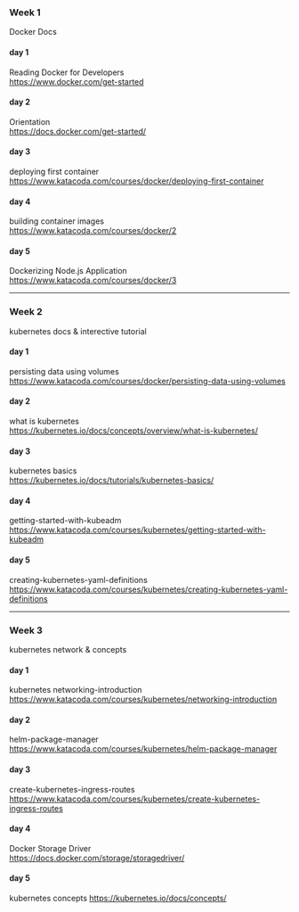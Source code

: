 ### Week 1

Docker Docs

#### day 1

Reading Docker for Developers  
https://www.docker.com/get-started

#### day 2

Orientation  
https://docs.docker.com/get-started/

#### day 3

deploying first container  
https://www.katacoda.com/courses/docker/deploying-first-container

#### day 4

building container images  
https://www.katacoda.com/courses/docker/2

#### day 5

Dockerizing Node.js Application  
https://www.katacoda.com/courses/docker/3

---

### Week 2

kubernetes docs & interective tutorial

#### day 1

persisting data using volumes  
https://www.katacoda.com/courses/docker/persisting-data-using-volumes

#### day 2

what is kubernetes  
https://kubernetes.io/docs/concepts/overview/what-is-kubernetes/

#### day 3

kubernetes basics  
https://kubernetes.io/docs/tutorials/kubernetes-basics/

#### day 4

getting-started-with-kubeadm  
https://www.katacoda.com/courses/kubernetes/getting-started-with-kubeadm

#### day 5

creating-kubernetes-yaml-definitions  
https://www.katacoda.com/courses/kubernetes/creating-kubernetes-yaml-definitions

---

### Week 3

kubernetes network & concepts

#### day 1

kubernetes networking-introduction  
https://www.katacoda.com/courses/kubernetes/networking-introduction

#### day 2

helm-package-manager  
https://www.katacoda.com/courses/kubernetes/helm-package-manager

#### day 3

create-kubernetes-ingress-routes  
https://www.katacoda.com/courses/kubernetes/create-kubernetes-ingress-routes

#### day 4

Docker Storage Driver  
https://docs.docker.com/storage/storagedriver/

#### day 5

kubernetes concepts
https://kubernetes.io/docs/concepts/
